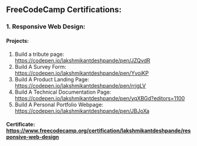 ## FreeCodeCamp Certifications:  
### 1. Responsive Web Design:
#### Projects:
1. Build a tribute page: https://codepen.io/lakshmikantdeshpande/pen/JZQvdR
2. Build A Survey Form: https://codepen.io/lakshmikantdeshpande/pen/YvojKP
3. Build A Product Landing Page: https://codepen.io/lakshmikantdeshpande/pen/rrjgLV
4. Build A Technical Documentation Page: https://codepen.io/lakshmikantdeshpande/pen/yqXBGd?editors=1100
5. Build A Personal Portfolio Webpage: https://codepen.io/lakshmikantdeshpande/pen/JBJoXa

#### Certificate: https://www.freecodecamp.org/certification/lakshmikantdeshpande/responsive-web-design
